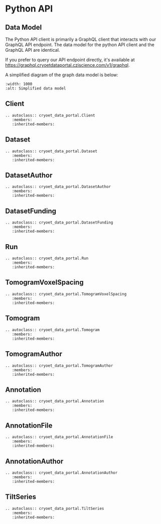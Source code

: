 # Python API


## Data Model

The Python API client is primarily a GraphQL client that interacts with our GraphQL API endpoint. The data model for the python API client and the GraphQL API are identical.

If you prefer to query our API endpoint directly, it's available at https://graphql.cryoetdataportal.cziscience.com/v1/graphql.

A simplified diagram of the graph data model is below:

```{image} _static/img/data_model.png
:width: 1000
:alt: Simplified data model
```

## Client

```{eval-rst}
.. autoclass:: cryoet_data_portal.Client
   :members:
   :inherited-members:
```

## Dataset

```{eval-rst}
.. autoclass:: cryoet_data_portal.Dataset
   :members:
   :inherited-members:
```

## DatasetAuthor

```{eval-rst}
.. autoclass:: cryoet_data_portal.DatasetAuthor
   :members:
   :inherited-members:
```

## DatasetFunding

```{eval-rst}
.. autoclass:: cryoet_data_portal.DatasetFunding
   :members:
   :inherited-members:
```

## Run

```{eval-rst}
.. autoclass:: cryoet_data_portal.Run
   :members:
   :inherited-members:
```

## TomogramVoxelSpacing

```{eval-rst}
.. autoclass:: cryoet_data_portal.TomogramVoxelSpacing
   :members:
   :inherited-members:
```

## Tomogram

```{eval-rst}
.. autoclass:: cryoet_data_portal.Tomogram
   :members:
   :inherited-members:
```

## TomogramAuthor

```{eval-rst}
.. autoclass:: cryoet_data_portal.TomogramAuthor
   :members:
   :inherited-members:
```

## Annotation

```{eval-rst}
.. autoclass:: cryoet_data_portal.Annotation
   :members:
   :inherited-members:
```

## AnnotationFile

```{eval-rst}
.. autoclass:: cryoet_data_portal.AnnotationFile
   :members:
   :inherited-members:
```

## AnnotationAuthor

```{eval-rst}
.. autoclass:: cryoet_data_portal.AnnotationAuthor
   :members:
   :inherited-members:
```

## TiltSeries

```{eval-rst}
.. autoclass:: cryoet_data_portal.TiltSeries
   :members:
   :inherited-members:
```
